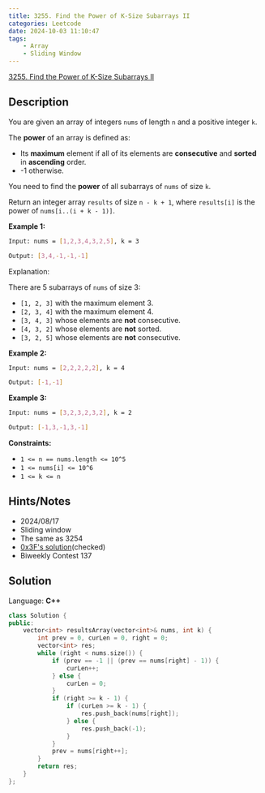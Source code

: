 ```yaml
---
title: 3255. Find the Power of K-Size Subarrays II
categories: Leetcode
date: 2024-10-03 11:10:47
tags:
    - Array
    - Sliding Window
---
```


[3255. Find the Power of K-Size Subarrays II](https://leetcode.com/problems/find-the-power-of-k-size-subarrays-ii/)

## Description

You are given an array of integers `nums` of length `n` and a positive integer `k`.

The **power**  of an array is defined as:

- Its **maximum**  element if all of its elements are **consecutive**  and **sorted**  in **ascending**  order.
- -1 otherwise.

You need to find the **power**  of all subarrays of `nums` of size `k`.

Return an integer array `results` of size `n - k + 1`, where `results[i]` is the power of `nums[i..(i + k - 1)]`.

**Example 1:**

```bash
Input: nums = [1,2,3,4,3,2,5], k = 3

Output: [3,4,-1,-1,-1]
```

Explanation:

There are 5 subarrays of `nums` of size 3:

- `[1, 2, 3]` with the maximum element 3.
- `[2, 3, 4]` with the maximum element 4.
- `[3, 4, 3]` whose elements are **not**  consecutive.
- `[4, 3, 2]` whose elements are **not**  sorted.
- `[3, 2, 5]` whose elements are **not**  consecutive.

**Example 2:**

```bash
Input: nums = [2,2,2,2,2], k = 4

Output: [-1,-1]
```

**Example 3:**

```bash
Input: nums = [3,2,3,2,3,2], k = 2

Output: [-1,3,-1,3,-1]
```

**Constraints:**

- `1 <= n == nums.length <= 10^5`
- `1 <= nums[i] <= 10^6`
- `1 <= k <= n`

## Hints/Notes

- 2024/08/17
- Sliding window
- The same as 3254
- [0x3F's solution](https://leetcode.cn/problems/find-the-power-of-k-size-subarrays-ii/solutions/2884189/on-jian-ji-xie-fa-pythonjavacgo-by-endle-gtek/)(checked)
- Biweekly Contest 137

## Solution

Language: **C++**

```C++
class Solution {
public:
    vector<int> resultsArray(vector<int>& nums, int k) {
        int prev = 0, curLen = 0, right = 0;
        vector<int> res;
        while (right < nums.size()) {
            if (prev == -1 || (prev == nums[right] - 1)) {
                curLen++;
            } else {
                curLen = 0;
            }
            if (right >= k - 1) {
                if (curLen >= k - 1) {
                    res.push_back(nums[right]);
                } else {
                    res.push_back(-1);
                }
            }
            prev = nums[right++];
        }
        return res;
    }
};
```
